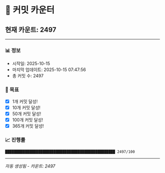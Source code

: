 # 🔢 커밋 카운터

## 현재 카운트: 2497

---

### 📊 정보
- 시작일: 2025-10-15
- 마지막 업데이트: 2025-10-15 07:47:56
- 총 커밋 수: 2497

### 🎯 목표
- [x] 1개 커밋 달성!
- [x] 10개 커밋 달성!
- [x] 50개 커밋 달성!
- [x] 100개 커밋 달성!
- [x] 365개 커밋 달성!

### 📈 진행률
```
██████████████████████████████████████████████████ 2497/100
```

---
*자동 생성됨 - 카운트: 2497*
